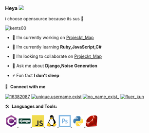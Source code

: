 ### Heya <img src="https://media.giphy.com/media/hvRJCLFzcasrR4ia7z/giphy.gif" width="25px"></a>
i choose opensource because its sus :rofl:

<p align="left"> <img src="https://komarev.com/ghpvc/?username=kents00&label=Profile%20views&color=00ff1e&style=flat-square" alt="kents00" /> </p>

- 🔭 I’m currently working on [Projeckt_Map](https://github.com/kents00/Projeckt_Map.git)

- 🌱 I’m currently learning **Ruby,JavaScript,C#**

- 👯 I’m looking to collaborate on [Projeckt_Map](https://github.com/kents00/Projeckt_Map.git)

- 💬 Ask me about **Django,Noise Generation**

- ⚡ Fun fact **I don't sleep**

🔗 &nbsp;**Connect with me**
<p align="left">
<a href="https://stackoverflow.com/users/16382087" target="blank"><img align="center" src="https://raw.githubusercontent.com/rahuldkjain/github-profile-readme-generator/master/src/images/icons/Social/stack-overflow.svg" alt="16382087" height="30" width="40" /></a>
<a href="https://fb.com/unique.username.exist" target="blank"><img align="center" src="https://raw.githubusercontent.com/rahuldkjain/github-profile-readme-generator/master/src/images/icons/Social/facebook.svg" alt="unique.username.exist" height="30" width="40" /></a>
<a href="https://instagram.com/no_name_exist_" target="blank"><img align="center" src="https://raw.githubusercontent.com/rahuldkjain/github-profile-readme-generator/master/src/images/icons/Social/instagram.svg" alt="no_name_exist_" height="30" width="40" /></a>
<a href="https://www.youtube.com/c/fluer_kun" target="blank"><img align="center" src="https://raw.githubusercontent.com/rahuldkjain/github-profile-readme-generator/master/src/images/icons/Social/youtube.svg" alt="fluer_kun" height="30" width="40" /></a>
</p>

🛠️ &nbsp;**Languages and Tools:**
<p align="left"> <a href="https://www.w3schools.com/cs/" target="_blank" rel="noreferrer"> <img src="https://raw.githubusercontent.com/devicons/devicon/master/icons/csharp/csharp-original.svg" alt="csharp" width="40" height="40"/> </a> <a href="https://www.djangoproject.com/" target="_blank" rel="noreferrer"> <img src="https://raw.githubusercontent.com/devicons/devicon/master/icons/django/django-original.svg" alt="django" width="40" height="40"/> </a> <a href="https://developer.mozilla.org/en-US/docs/Web/JavaScript" target="_blank" rel="noreferrer"> <img src="https://raw.githubusercontent.com/devicons/devicon/master/icons/javascript/javascript-original.svg" alt="javascript" width="40" height="40"/> </a> <a href="https://www.linux.org/" target="_blank" rel="noreferrer"> <img src="https://raw.githubusercontent.com/devicons/devicon/master/icons/linux/linux-original.svg" alt="linux" width="40" height="40"/> </a> <a href="https://www.photoshop.com/en" target="_blank" rel="noreferrer"> <img src="https://raw.githubusercontent.com/devicons/devicon/master/icons/photoshop/photoshop-line.svg" alt="photoshop" width="40" height="40"/> </a> <a href="https://www.python.org" target="_blank" rel="noreferrer"> <img src="https://raw.githubusercontent.com/devicons/devicon/master/icons/python/python-original.svg" alt="python" width="40" height="40"/> </a> <a href="https://www.ruby-lang.org/en/" target="_blank" rel="noreferrer"> <img src="https://raw.githubusercontent.com/devicons/devicon/master/icons/ruby/ruby-original.svg" alt="ruby" width="40" height="40"/> </a> </p>
